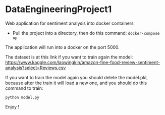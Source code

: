 # DataEngineeringProject1
Web application for sentiment analysis into docker containers

- Pull the project into a directory, then do this command: `docker-compose up`

The application will run into a docker on the port 5000.

The dataset is at this link if you want to train again the model: https://www.kaggle.com/laowingkin/amazon-fine-food-review-sentiment-analysis?select=Reviews.csv

If you want to train the model again you should delete the model.pkl, because after the train it will load a new one, and you should do this command to train:

`python model.py`

Enjoy !
